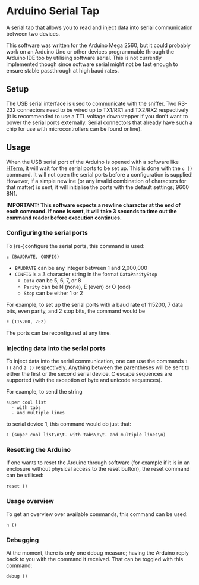 # Arduino Serial Tap
A serial tap that allows you to read and inject data into serial communication between two devices.

This software was written for the Arduino Mega 2560, but it could probably work on an Arduino Uno or other devices programmable through the Arduino IDE 
too by utilising software serial. This is not currently implemented though since software serial might not be fast enough to ensure 
stable passthrough at high baud rates.

## Setup
The USB serial interface is used to communicate with the sniffer. Two RS-232 connectors need to be wired up to TX1/RX1 and TX2/RX2 respectively
(it is recommended to use a TTL voltage downstepper if you don't want to power the serial ports externally. Serial connectors that already have such
a chip for use with microcontrollers can be found online).

## Usage
When the USB serial port of the Arduino is opened with a software like [HTerm](https://www.der-hammer.info/pages/terminal.html), it will wait for the
serial ports to be set up. This is done with the `c ()` command. It will not open the serial ports before a configuration is supplied! However, if a simple newline
(or any invalid combination of characters for that matter) is sent, it will initialise the ports with the default settings; 9600 8N1.

**IMPORTANT: This software expects a newline character at the end of each command. If none is sent, it will take 3 seconds to time out the
command reader before execution continues.**

### Configuring the serial ports
To (re-)configure the serial ports, this command is used:
```
c (BAUDRATE, CONFIG)
```
* `BAUDRATE` can be any integer between 1 and 2,000,000  
* `CONFIG` is a 3 character string in the format `DataParityStop`  
  * `Data` can be 5, 6, 7, or 8  
  * `Parity` can be N (none), E (even) or O (odd)  
  * `Stop` can be either 1 or 2

For example, to set up the serial ports with a baud rate of 115200, 7 data bits, even parity, and 2 stop bits, the command would be
```
c (115200, 7E2)
```
The ports can be reconfigured at any time.

### Injecting data into the serial ports
To inject data into the serial communication, one can use the commands `1 ()` and `2 ()` respectively. Anything between the parentheses will be sent to either
the first or the second serial device. C escape sequences are supported (with the exception of byte and unicode sequences).

For example, to send the string 
```
super cool list
  - with tabs
  - and multiple lines
```
to serial device 1, this command would do just that:

```
1 (super cool list\n\t- with tabs\n\t- and multiple lines\n)
```

### Resetting the Arduino
If one wants to reset the Arduino through software (for example if it is in an enclosure without physical access to the reset button), the reset command can be utilised:
```
reset ()
```

### Usage overview
To get an overview over available commands, this command can be used:
```
h ()
```

### Debugging
At the moment, there is only one debug measure; having the Arduino reply back to you with the command it received. That can be toggled with this command:
```
debug ()
```
